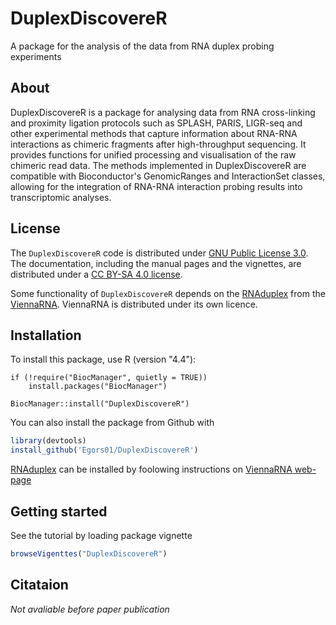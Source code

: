 # DuplexDiscovereR

<!-- badges: start -->
<!-- badges: end -->

A package for the analysis of the data from RNA duplex probing experiments
## About

DuplexDiscovereR is a package for analysing data from RNA cross-linking and 
proximity ligation protocols such as SPLASH, PARIS, LIGR-seq and other
experimental methods that capture information about RNA-RNA interactions 
as chimeric fragments after high-throughput sequencing.
It provides functions for unified processing and visualisation of the raw chimeric 
read data. The methods implemented in DuplexDiscovereR are compatible with 
Bioconductor's GenomicRanges and InteractionSet classes, allowing for the 
integration of RNA-RNA interaction probing results into transcriptomic
analyses. 

## License

The `DuplexDiscovereR` code is distributed under [GNU Public License 3.0](https://www.gnu.org/licenses/gpl-3.0.html). 
The documentation, including the manual pages and the vignettes,
are distributed under a [CC BY-SA 4.0 license](https://creativecommons.org/licenses/by-sa/4.0/deed.en).


Some functionality of `DuplexDiscovereR` depends on the [RNAduplex](https://www.tbi.univie.ac.at/RNA/RNAduplex.1.html) from the
[ViennaRNA](https://www.tbi.univie.ac.at/RNA/). ViennaRNA is distributed under its own licence.


## Installation

To install this package, use R (version "4.4"):

```
if (!require("BiocManager", quietly = TRUE))
    install.packages("BiocManager")

BiocManager::install("DuplexDiscovereR")
```

You can also install the package from Github with 
```r
library(devtools)
install_github('Egors01/DuplexDiscovereR')
```
 [RNAduplex](https://www.tbi.univie.ac.at/RNA/RNAduplex.1.html) can be installed by foolowing instructions on [ViennaRNA web-page](https://www.tbi.univie.ac.at/RNA/)

## Getting started

See the tutorial by loading package vignette 
```r
browseVigenttes("DuplexDiscovereR")
```
## Citataion

*Not avaliable before paper publication*

